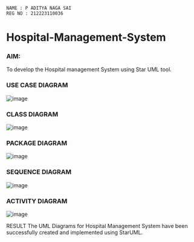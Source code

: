 ```
NAME : P ADITYA NAGA SAI
REG NO : 212223110036
```
# Hospital-Management-System
### AIM:
To develop the Hospital management System using Star UML tool.
### USE CASE DIAGRAM
![image](https://github.com/user-attachments/assets/7c202a26-08c1-4246-a961-dc05dcfb6eea)

### CLASS DIAGRAM
![image](https://github.com/user-attachments/assets/31786b49-f1c5-43ed-8ba0-d5bca548d8fc)

### PACKAGE DIAGRAM
![image](https://github.com/user-attachments/assets/62f312c8-fc1c-4f96-9385-b5907a66d56b)

### SEQUENCE DIAGRAM
![image](https://github.com/user-attachments/assets/56f4e142-288a-46e2-b00a-f2f0f8ff028c)

### ACTIVITY DIAGRAM
![image](https://github.com/user-attachments/assets/bd9e1a7f-7743-4cb9-98c3-5833886912e5)

RESULT
The UML Diagrams for Hospital Management System have been successfully created and implemented using StarUML.
